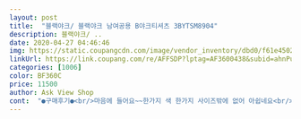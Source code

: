 ```yaml
---
layout: post 
title:  "블랙야크/ 블랙야크 남여공용 B야크티셔츠 3BYTSM8904" 
description: 블랙야크/ ..
date: 2020-04-27 04:46:46 
img: https://static.coupangcdn.com/image/vendor_inventory/dbd0/f61e4502229284c80b175b245ff3c9871601251344b1db162756dcd80f2e.jpg 
linkUrl: https://link.coupang.com/re/AFFSDP?lptag=AF3600438&subid=ahnPublicAsk&pageKey=216268245&itemId=663914810&vendorItemId=4717646258&traceid=V0-113-b8e94374d9bf6e4c 
categories: [1006] 
color: BF360C 
price: 11500 
author: Ask View Shop 
cont:  "●구매후기●<br/>마음에 들어요~~한가지 색 한가지 사이즈밖에 없어 아쉽네요<br/>싸고 입을만합니다 .<br/>추천합니다<br/>싸고 젛아요 추천합니다<br/>" 
---
```

